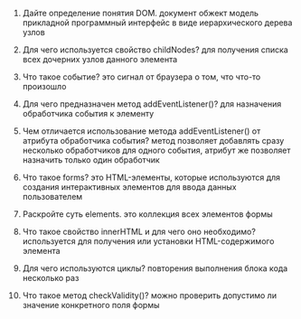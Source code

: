 1. Дайте определение понятия DOM. 
документ обжект модель
прикладной программный интерфейс в виде иерархического дерева узлов

3. Для чего используется свойство childNodes? 
для получения списка всех дочерних узлов данного элемента

4. Что такое событие? 
это сигнал от браузера о том, что что-то произошло

5. Для чего предназначен метод addEventListener()? 
для назначения обработчика события к элементу

6. Чем отличается использование метода addEventListener() от атрибута обработчика события? 
метод позволяет добавлять сразу несколько обработчиков для одного события, атрибут же позволяет назначить только один обработчик

7. Что такое forms? 
это HTML-элементы, которые используются для создания интерактивных элементов для ввода данных пользователем

8. Раскройте суть elements. 
это коллекция всех элементов формы

9. Что такое свойство innerHTML и для чего оно необходимо? 
используется для получения или установки HTML-содержимого элемента

11. Для чего используются циклы? 
повторения выполнения блока кода несколько раз

12. Что такое метод checkValidity()? 
можно проверить допустимо ли значение конкретного поля формы